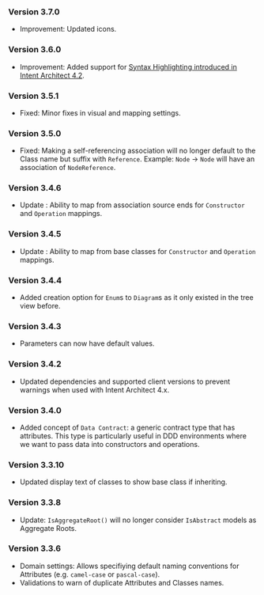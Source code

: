 ﻿### Version 3.7.0

- Improvement: Updated icons.

### Version 3.6.0

- Improvement: Added support for [Syntax Highlighting introduced in Intent Architect 4.2](https://docs.intentarchitect.com/articles/release-notes/intent-architect-v4.2.html#syntax-highlighting-and-ctrl--click-navigation).

### Version 3.5.1

- Fixed: Minor fixes in visual and mapping settings.

### Version 3.5.0

- Fixed: Making a self-referencing association will no longer default to the Class name but suffix with `Reference`. Example: `Node` -> `Node` will have an association of `NodeReference`.

### Version 3.4.6

- Update : Ability to map from association source ends for `Constructor` and `Operation` mappings.

### Version 3.4.5

- Update : Ability to map from base classes for `Constructor` and `Operation` mappings.

### Version 3.4.4

- Added creation option for `Enum`s to `Diagram`s as it only existed in the tree view before.

### Version 3.4.3

- Parameters can now have default values.

### Version 3.4.2

- Updated dependencies and supported client versions to prevent warnings when used with Intent Architect 4.x.

### Version 3.4.0

- Added concept of `Data Contract`: a generic contract type that has attributes. This type is particularly useful in DDD environments where we want to pass data into constructors and operations.

### Version 3.3.10

- Updated display text of classes to show base class if inheriting.

### Version 3.3.8

- Update: `IsAggregateRoot()` will no longer consider `IsAbstract` models as Aggregate Roots. 

### Version 3.3.6

 - Domain settings: Allows specifiying default naming conventions for Attributes (e.g. `camel-case` or `pascal-case`).
 - Validations to warn of duplicate Attributes and Classes names.